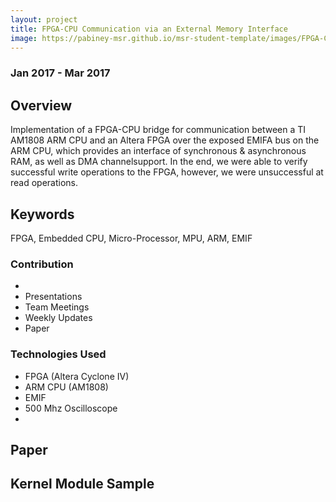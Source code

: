 ```yaml
---
layout: project
title: FPGA-CPU Communication via an External Memory Interface
image: https://pabiney-msr.github.io/msr-student-template/images/FPGA-CPU.jpg
---
```

### Jan 2017 - Mar 2017

## Overview
Implementation of a FPGA-CPU bridge for communication between a TI AM1808 ARM CPU and an Altera FPGA over the exposed EMIFA bus on the ARM CPU, which provides an interface of synchronous & asynchronous RAM, as well as DMA channelsupport. In the end, we were able to verify successful write operations to the FPGA, however, we were unsuccessful at read operations.

## Keywords
FPGA, Embedded CPU, Micro-Processor, MPU, ARM, EMIF

### Contribution
* 
* Presentations
* Team Meetings
* Weekly Updates
* Paper

### Technologies Used
* FPGA (Altera Cyclone IV)
* ARM CPU (AM1808)
* EMIF
* 500 Mhz Oscilloscope
*

## Paper


## Kernel Module Sample
